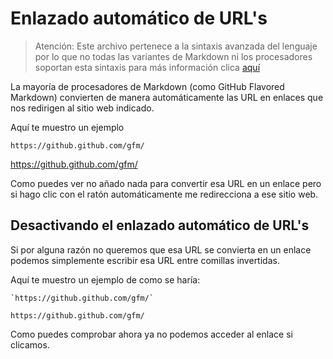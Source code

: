 
# Enlazado automático de URL's

>Atención: Este archivo pertenece a la sintaxis avanzada del lenguaje por lo que 
>no todas las variantes de Markdown ni los procesadores soportan esta sintaxis para más información clica [aquí](https://github.com/alexdevrep/Markdown_docs/blob/main/Disponibilidad/Disponibilidad.md)


La mayoría de procesadores de Markdown (como GitHub Flavored Markdown) 
convierten de manera automáticamente las URL en enlaces que nos redirigen al sitio web indicado.

Aquí te muestro un ejemplo

```
https://github.github.com/gfm/
```

https://github.github.com/gfm/

Como puedes ver no añado nada para convertir esa URL en un enlace pero si hago clic con el ratón automáticamente me redirecciona a ese sitio web.

## Desactivando el enlazado automático de URL's

Si por alguna razón no queremos que esa URL se convierta en un enlace podemos simplemente escribir esa URL entre comillas invertidas.

Aquí te muestro un ejemplo de como se haría:

```
`https://github.github.com/gfm/`
```

`https://github.github.com/gfm/`

Como puedes comprobar ahora ya no podemos acceder al enlace si clicamos.